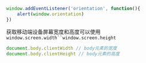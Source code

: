 
```javascript
window.addEventListener('orientation', function(){
    alert(window.orientation)
})
```
获取移动端设备屏幕宽度和高度可以使用`window.screen.width``window.screen.height`
```javascript
document.body.clientWidth // body元素的宽度
document.body.clientHeight // body元素的高度
```
